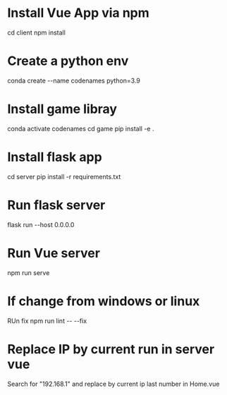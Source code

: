 # Install Vue App via npm
cd client
npm install

# Create a python env
conda create --name codenames python=3.9

# Install game libray
conda activate codenames
cd game
pip install -e .

# Install flask app
cd server
pip install -r requirements.txt

# Run flask server
flask run --host 0.0.0.0

# Run Vue server
npm run serve

# If change from windows or linux
RUn fix
npm run lint -- --fix

# Replace IP by current run in server vue
Search for "192.168.1" and replace by current ip last number in Home.vue